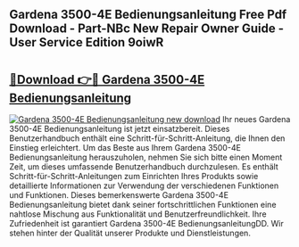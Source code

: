 ## Gardena 3500-4E Bedienungsanleitung Free Pdf Download - Part-NBc New Repair Owner Guide - User Service Edition 9oiwR

# <h2><a href="http://df35eya.blite.top/?on=Gardena+3500-4E+Bedienungsanleitung">🔗Download 👉🔴 Gardena 3500-4E Bedienungsanleitung</a></h2>

[![Gardena 3500-4E Bedienungsanleitung new download](https://i.imgur.com/lujVjoI.png)](http://df35eya.blite.top/?on=Gardena+3500-4E+Bedienungsanleitung)
Ihr neues Gardena 3500-4E Bedienungsanleitung ist jetzt einsatzbereit. Dieses Benutzerhandbuch enthält eine Schritt-für-Schritt-Anleitung, die Ihnen den Einstieg erleichtert. Um das Beste aus Ihrem Gardena 3500-4E Bedienungsanleitung herauszuholen, nehmen Sie sich bitte einen Moment Zeit, um dieses umfassende Benutzerhandbuch durchzulesen. Es enthält Schritt-für-Schritt-Anleitungen zum Einrichten Ihres Produkts sowie detaillierte Informationen zur Verwendung der verschiedenen Funktionen und Funktionen. Dieses bemerkenswerte Gardena 3500-4E Bedienungsanleitung bietet dank seiner fortschrittlichen Funktionen eine nahtlose Mischung aus Funktionalität und Benutzerfreundlichkeit. Ihre Zufriedenheit ist garantiert Gardena 3500-4E BedienungsanleitungDD. Wir stehen hinter der Qualität unserer Produkte und Dienstleistungen.
